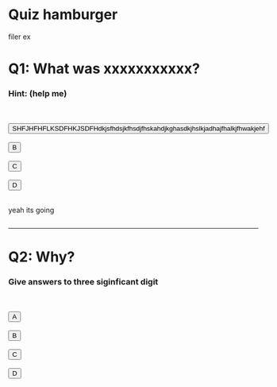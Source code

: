 # Quiz hamburger
<script>
		function mark(element, num, correct) {
			if (correct) {
				element.style.color = 'green';
				document.getElementById('id'+num).innerText = "nice";
				document.getElementById('image'+num).src = "img/happy.jpg"
			} else {
				element.style.color = 'red';
				document.getElementById('id'+num).innerText = "oh no";
				document.getElementById('image'+num).src = "img/sad.jpg"
			}
		}
	</script>
	
filer ex

# Q1: What was xxxxxxxxxxx?
### Hint: (help me)

<div>
	<br><br>
	<button class='md-button' onClick="mark(this, 1, true)">SHFJHFHFLKSDFHKJSDFHdkjsfhdsjkfhsdjfhskahdjkghasdkjhslkjadhajfhalkjfhwakjehf</button> <br><br>
	<button class='md-button' onClick="mark(this, 1, false)">B</button> <br><br>
	<button class='md-button' onClick="mark(this, 1, false)">C</button> <br><br>
	<button class='md-button' onClick="mark(this, 1, false)">D</button> <br><br>
	<p id='id1'>yeah its going</p>
	<img id='image1' src="">
	<hr>
</div>


# Q2: Why?
### Give answers to three siginficant digit

<div>
	<br><br>
	<button class='md-button' onClick="mark(this, 2, false)">A</button> <br><br>
	<button class='md-button' onClick="mark(this, 2, false)">B</button> <br><br>
	<button class='md-button' onClick="mark(this, 2, true)">C</button> <br><br>
	<button class='md-button' onClick="mark(this, 2, false)">D</button> <br><br>
	<p id='id2'></p>
	<img id='image2' src="">
</div>